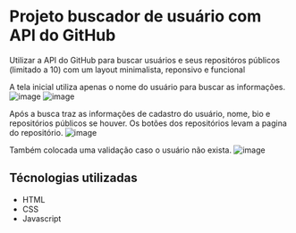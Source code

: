 # Projeto buscador de usuário com API do GitHub
Utilizar a API do GitHub para buscar usuários e seus repositóros públicos (limitado a 10) com um layout minimalista, reponsivo e funcional

A tela inicial utiliza apenas o nome do usuário para buscar as informações.
![image](https://github.com/fernandohsf/BuscadorUsuariosGit/assets/17659168/db53228c-734e-465e-8b75-ac7f149852af)
![image](https://github.com/fernandohsf/BuscadorUsuariosGit/assets/17659168/cc26c060-3610-4dfa-ae88-8e73768caaeb)

Após a busca traz as informações de cadastro do usuário, nome, bio e repositórios públicos se houver. Os botões dos repositórios levam a pagina do repositório.
![image](https://github.com/fernandohsf/BuscadorUsuariosGit/assets/17659168/9657fbe3-d4b8-4502-a48b-4112aa86dde5)

Também colocada uma validação caso o usuário não exista.
![image](https://github.com/fernandohsf/BuscadorUsuariosGit/assets/17659168/439a9df2-1f2b-4462-9363-0e75fc6d06ed)

## Técnologias utilizadas
  - HTML
  - CSS
  - Javascript
